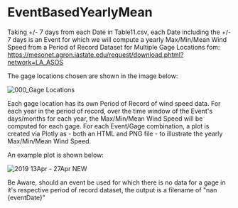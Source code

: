 # EventBasedYearlyMean
Taking +/- 7 days from each Date in Table11.csv, each Date including the +/- 7 days is an Event for which we will compute a yearly Max/Min/Mean Wind Speed from a Period of Record Dataset for Multiple Gage Locations fom: https://mesonet.agron.iastate.edu/request/download.phtml?network=LA_ASOS

The gage locations chosen are shown in the image below:

![000_Gage Locations](https://user-images.githubusercontent.com/64209352/175986723-a8c6ef23-91d3-453d-be45-7b0df69e65a2.png)

Each gage location has its own Period of Record of wind speed data. For each year in the period of record, over the time window of the Event's days/months for each year, the Max/Min/Mean Wind Speed will be computed for each gage. For each Event/Gage combination, a plot is created via Plotly as - both an HTML and PNG file - to illustrate the yearly Max/Min/Mean Wind Speed. 

An example plot is shown below: 

![2019 13Apr - 27Apr NEW](https://user-images.githubusercontent.com/64209352/175987589-2b660e67-133d-4579-b4a7-06b0bb1bcf68.png)

Be Aware, should an event be used for which there is no data for a gage in it's respective period of record dataset, the output is a filename of "nan {eventDate}"
